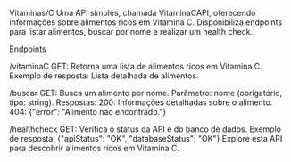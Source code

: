 Vitaminas/C
Uma API simples, chamada VitaminaCAPI, oferecendo informações sobre alimentos ricos em Vitamina C. Disponibiliza endpoints para listar alimentos, buscar por nome e realizar um health check.

Endpoints

/vitaminaC
GET:
Retorna uma lista de alimentos ricos em Vitamina C.
Exemplo de resposta: Lista detalhada de alimentos.

/buscar
GET:
Busca um alimento por nome.
Parâmetro: nome (obrigatório, tipo: string).
Respostas:
200: Informações detalhadas sobre o alimento.
404: {"error": "Alimento não encontrado."}

/healthcheck
GET:
Verifica o status da API e do banco de dados.
Exemplo de resposta: {"apiStatus": "OK", "databaseStatus": "OK"}
Explore esta API para descobrir alimentos ricos em Vitamina C.
